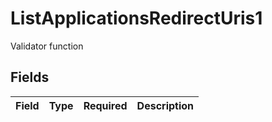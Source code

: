 # ListApplicationsRedirectUris1

Validator function


## Fields

| Field       | Type        | Required    | Description |
| ----------- | ----------- | ----------- | ----------- |
